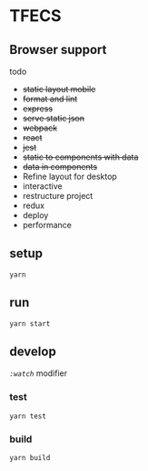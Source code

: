 # TFECS

## Browser support
todo
- ~~static layout mobile~~
- ~~format and lint~~
- ~~express~~
- ~~serve static json~~
- ~~webpack~~
- ~~react~~
- ~~jest~~
- ~~static to components with data~~
- ~~data in components~~
- Refine layout for desktop
- interactive
- restructure project
- redux
- deploy
- performance

## setup
`yarn`

## run
`yarn start`


## develop

*`:watch`* modifier
### test
`yarn test`

### build
`yarn build`